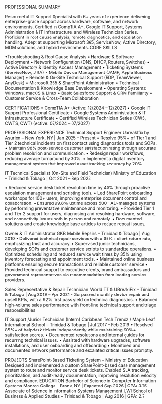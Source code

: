 PROFESSIONAL SUMMARY

Resourceful IT Support Specialist with 6+ years of experience delivering enterprise-grade support across hardware,
software, and network environments. Certified in CompTIA A+, Google IT Support, Systems Administration & IT
Infrastructure, and Wireless Technician Series. Proficient in root cause analysis, remote diagnostics, and escalation
handling. Adept at supporting Microsoft 365, ServiceNow, Active Directory, MDM solutions, and hybrid environments.
CORE SKILLS

•Troubleshooting & Root Cause Analysis
• Hardware & Software Deployment
• Network Configuration (DNS, DHCP, Routers, Switches)
• Active Directory & Identity Access Management
• Ticketing Systems (ServiceNow, JIRA)
• Mobile Device Management (JAMF, Apple Business Manager)
• Remote & On-Site Technical Support (RDP, TeamViewer, AnyDesk)
• Microsoft 365 & SharePoint Administration
• Technical Documentation & Knowledge Base Development
• Operating Systems: Windows, macOS & Linux
• Basic Salesforce Support & CRM Familiarity
• Customer Service & Cross-Team Collaboration

CERTIFICATIONS
• CompTIA A+ (Active: 12/2024 – 12/2027)
• Google IT Support Professional Certificate
• Google Systems Administration & IT Infrastructure Certificate
• Certified Wireless Technician Series (CWS, CWTS, CWT) (Active: 07/2024 – 07/2027)

PROFESSIONAL EXPERIENCE
Technical Support Engineer
UbreakIfix by Asurion – New York, NY | Jan 2025 – Present
• Resolve 95%+ of Tier 1 and Tier 2 technical incidents on first contact using diagnostics tools and SOPs.
• Maintain 98% post-service customer satisfaction rating through accurate problem resolution and communication.
• Redesign repair workflows, reducing average turnaround by 30%.
• Implement a digital inventory management system that improved asset tracking accuracy by 20%.

IT Technical Specialist (On-Site and Field Technician)
Ministry of Education – Trinidad & Tobago | Oct 2021 – Sep 2023

• Reduced service desk ticket resolution time by 40% through proactive escalation management and scripting tools.
• Led SharePoint onboarding workshops for 100+ users, improving enterprise document control and collaboration.
• Ensured 99.8% uptime across 500+ AD-managed systems by performing preventative maintenance and monitoring.
• Provided Tier 1 and Tier 2 support for users, diagnosing and resolving hardware, software, and connectivity issues both
in person and remotely.
• Documented solutions and create knowledge base articles to reduce repeat issues.

Owner & IT Administrator
GKB Mobile Repairs – Trinidad & Tobago | Aug 2019
• Delivered technical repair services with a 95%+ client return rate, emphasizing trust and accuracy.
• Supervised junior technicians, developing SOPs and customer service scripts to standardize operations.
• Optimized scheduling and reduced service wait times by 35% using inventory forecasting and appointment tools.
• Maintained online business platforms ensuring secure transactions and reliable customer service
• Provided technical support to executive clients, brand ambassadors and government representatives via
recommendation from leading service providers.

Sales Representative & Repair Technician
iWorld TT & UBreakiFix – Trinidad & Tobago | Aug 2019 – Apr 2021
• Surpassed monthly device repair and upsell KPIs, with a 92% first pass yield on technical diagnostics.
• Balanced high-volume sales performance with front-line technical support and triage responsibilities.

IT Support /Junior Technician (Intern)
Caribbean Tech Trendz / Maple Leaf International School – Trinidad & Tobago | Jul 2017 – Feb 2019
• Resolved 85%+ of helpdesk tickets independently while maintaining 90%+ satisfaction scores.
• Documented resolutions and internal guides for recurring technical issues.
• Assisted with hardware upgrades, software installations, and user onboarding and offboarding
• Monitored and documented network performance and escalated critical issues promptly.

PROJECTS
SharePoint-Based Ticketing System – Ministry of Education
Designed and implemented a custom SharePoint-based case management system to route and monitor service desk tickets.
Enabled SLA tracking, prioritization, and audit-ready documentation, improving resolution velocity and compliance.
EDUCATION
Bachelor of Science in Computer Information Systems
Monroe College – Bronx, NY | Expected Sep 2026 | GPA: 3.75
Associate of Science in Information Systems Management
UWI School of Business & Applied Studies – Trinidad & Tobago | Aug 2016 | GPA: 2.7
